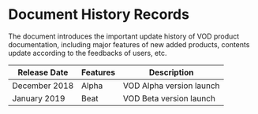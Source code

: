 # Document History Records

The document introduces the important update history of VOD product documentation, including major features of new added products, contents update according to the feedbacks of users, etc.

|Release Date|Features|Description|
|-|-|-|
|December 2018|Alpha|VOD Alpha version launch|
|January 2019|Beat|VOD Beta version launch|


